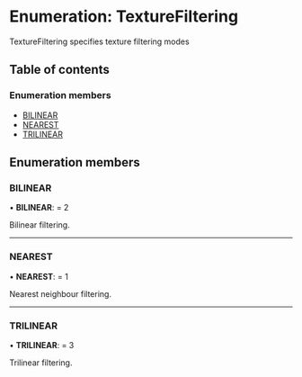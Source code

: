 # Enumeration: TextureFiltering

TextureFiltering specifies texture filtering modes

## Table of contents

### Enumeration members

- [BILINEAR](texturefiltering.md#bilinear)
- [NEAREST](texturefiltering.md#nearest)
- [TRILINEAR](texturefiltering.md#trilinear)

## Enumeration members

### BILINEAR

• **BILINEAR**: = 2

Bilinear filtering.

___

### NEAREST

• **NEAREST**: = 1

Nearest neighbour filtering.

___

### TRILINEAR

• **TRILINEAR**: = 3

Trilinear filtering.
